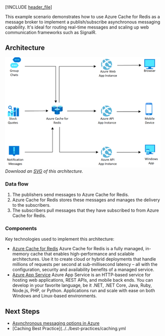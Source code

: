 [!INCLUDE [header_file](../../../includes/sol-idea-header.md)]

This example scenario demonstrates how to use Azure Cache for Redis as a message broker to implement a publish/subscribe asynchronous messaging capability.  It's ideal for routing real-time messages and scaling up web communication frameworks such as SignalR.

## Architecture

![Architecture Diagram](../media/messaging.png)
*Download an [SVG](../media/messaging.svg) of this architecture.*

### Data flow

1. The publishers send messages to Azure Cache for Redis.
1. Azure Cache for Redis stores these messages and manages the delivery to the subscribers.
1. The subscribers pull messages that they have subscribed to from Azure Cache for Redis.

### Components

Key technologies used to implement this architecture:

* [Azure Cache for Redis](https://azure.microsoft.com/services/cache/) Azure Cache for Redis is a fully managed, in-memory cache that enables high-performance and scalable architectures. Use it to create cloud or hybrid deployments that handle millions of requests per second at sub-millisecond latency – all with the configuration,  security and availability benefits of a managed service.
* [Azure App Service](https://azure.microsoft.com/services/app-service) Azure App Service is an HTTP-based service for hosting web applications, REST APIs, and mobile back ends.  You can develop in your favorite language, be it .NET, .NET Core, Java, Ruby, Node.js, PHP, or Python. Applications run and scale with ease on both Windows and Linux-based environments.

## Next Steps

* [Asynchronous messaging options in Azure](../../guide/technology-choices/messaging.yml)
* [Caching Best Practice](../../best-practices/caching.yml
